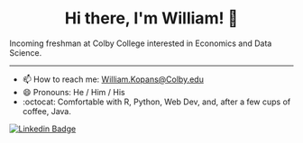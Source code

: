 <h1 align="center"> Hi there, I'm William! 👋 </h1>   
  <p>Incoming freshman at Colby College interested in Economics and Data Science.</p>
  
---

- 📫  How to reach me: William.Kopans@Colby.edu
- 😄  Pronouns: He / Him / His
- :octocat: Comfortable with R, Python, Web Dev, and, after a few cups of coffee, Java.





<!--- 
- 🔭  I’m currently working on building data analysis tools with Shiny (R Package).
- 👯 I’m looking to collaborate on ...
- 🤔 I’m looking for help with ...
- 💬 Ask me about ...
-->
[![Linkedin Badge](https://img.shields.io/badge/-WilliamKopans-blue?style=flat-square&logo=Linkedin&logoColor=white&link=https://www.linkedin.com/in/william-kopans/)](https://www.linkedin.com/in/william-kopans/)


<!--- 
In the future may want to emulate this:
https://github.com/jonocarroll
-->
